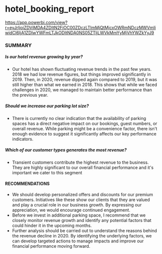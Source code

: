 # hotel_booking_report
https://app.powerbi.com/view?r=eyJrIjoiZDViMDA4ZDItN2FiOC00ZDczLTlmMjQtMjcxOWRmNDczMWVmIiwidCI6IjA1ZDIwYWFmLTJkODItNDA0NS05ZTljLWVkMmYyMjVhYWZkYyJ9

### SUMMARY
##### Is our hotel revenue growing by year?
- Our hotel has shown fluctuating revenue trends in the past few years. 2018 we had low revenue figures, but things improved significantly in 2019. Then, in 2020, revenue dipped again compared to 2019, but it was still higher than what we earned in 2018. This shows that while we faced challenges in 2020, we managed to maintain better performance than the previous year.
##### Should we increase our parking lot size?
- There is currently no clear indication that the availability of parking spaces has a direct negative impact on our bookings, guest numbers, or overall revenue. While parking might be a convenience factor, there isn't enough evidence to suggest it significantly affects our key performance indicators.
##### Which of our customer types generates the most revenue?
- Transient customers contribute the highest revenue to the business. They are highly significant to our overall financial performance and it's important we cater to this segment
#### RECOMMENDATIONS
- We should develop personalized offers and discounts for our premium customers. Initiatives like these show our clients that they are valued and play a crucial role in our business growth. By expressing our appreciation, we would encourage continued engagement.
- Before we invest in additional parking space, I recommend that we closely monitor revenue growth and identify any potential factors that could hinder it in the upcoming months.
- Further analysis should be carried out to understand the reasons behind the revenue decline in 2020. By identifying the underlying factors, we can develop targeted actions to manage impacts and improve our financial performance moving forward.



